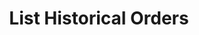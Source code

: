 ---
title: List Historical Orders
position_number: 1.7
type: get
description: API Key Permission：Read <br/>
             Rate Limit (NEW)：50times/2s
parameters:
  - name: symbol
    content: The trading symbol to trade
  - name: type
    content: market_price|limit_price|all
  - name: start_time
    content: the start timestamp
  - name: end_time
    content: the end timestamp
  - name: direction
    content: sell|buy|all,Filter on the direction of the trade
  - name: page_no
    content: the page number(start from 0)
  - name: page_size
    content: the page size
content_markdown: |-
  This request is paginated.
  {: .info }

  List your historical orders from the profile that the API key belongs to. Only completed or canceled orders are returned.
left_code_blocks:
  - code_block: |-
           GET /v1.0/trades/spot/orders/order-history
    title: HTTP REQUEST
    language: java
right_code_blocks:
  - code_block: |2-
      {
        "data": {
            "total_pages": 1, 
            "total_elememts":10，
            "content": [
            {
             "order_id":"T08128123000582660096",
               "member_id":"1",
               "type":"LIMIT_PRICE",
               "amount":"100.0"
               "symbol":"BTC-USDT",
               "symbol_display_name":"BTC/USDT",
               "trade_amount":"100.0",
               "trunover":"100.0",
               "coin_symbol":"BTC",
               "base_symbol":"USDT",
               "status":"TRADING",
               "direction":"BUY",
               "price":"1.0",
               "time":"1605166008",
               "completed_time":"1605166008",
               "canceled_time":"1605166008",
               "use_discount":"0",
               "order_detail":
                 [{
                  "order_id":"T08128123000582660096",
                  "price":"1.0",
                  "amount":"100.0",
                  "tunover":"100.0",
                  "fee":"0.1",
                  "time":"1605166008"
                 }]
            }
          ]
        }, 
        "code": "200", 
        "message": "success"
      }
    title: Response
    language: json
  - code_block: |2-
      {
        "data": null,
        "code": "400",
        "message": "error message here"
      }
    title: Error
    language: json
---